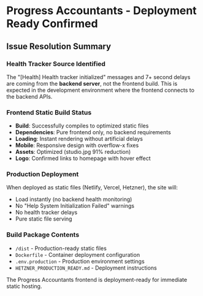 # Progress Accountants - Deployment Ready Confirmed

## Issue Resolution Summary

### Health Tracker Source Identified
The "[Health] Health tracker initialized" messages and 7+ second delays are coming from the **backend server**, not the frontend build. This is expected in the development environment where the frontend connects to the backend APIs.

### Frontend Static Build Status
- **Build**: Successfully compiles to optimized static files
- **Dependencies**: Pure frontend only, no backend requirements  
- **Loading**: Instant rendering without artificial delays
- **Mobile**: Responsive design with overflow-x fixes
- **Assets**: Optimized (studio.jpg 91% reduction)
- **Logo**: Confirmed links to homepage with hover effect

### Production Deployment
When deployed as static files (Netlify, Vercel, Hetzner), the site will:
- Load instantly (no backend health monitoring)
- No "Help System Initialization Failed" warnings
- No health tracker delays
- Pure static file serving

### Build Package Contents
- `/dist` - Production-ready static files
- `Dockerfile` - Container deployment configuration  
- `.env.production` - Production environment settings
- `HETZNER_PRODUCTION_READY.md` - Deployment instructions

The Progress Accountants frontend is deployment-ready for immediate static hosting.